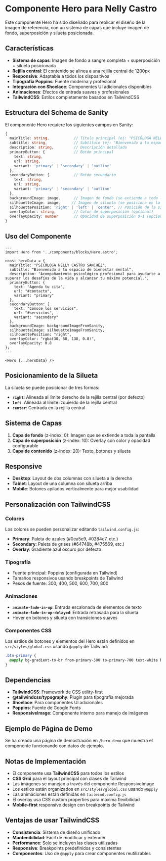 # Componente Hero para Nelly Castro

Este componente Hero ha sido diseñado para replicar el diseño de la imagen de referencia, con un sistema de capas que incluye imagen de fondo, superposición y silueta posicionada.

## Características

- **Sistema de capas**: Imagen de fondo a sangre completa + superposición + silueta posicionada
- **Rejilla central**: El contenido se alinea a una rejilla central de 1200px
- **Responsive**: Adaptable a todos los dispositivos
- **Tipografía Poppins**: Fuente moderna y profesional
- **Integración con Shoelace**: Componentes UI adicionales disponibles
- **Animaciones**: Efectos de entrada suaves y profesionales
- **TailwindCSS**: Estilos completamente basados en TailwindCSS

## Estructura del Schema de Sanity

El componente Hero requiere los siguientes campos en Sanity:

```typescript
{
  mainTitle: string,           // Título principal (ej: "PSICÓLOGA NELLY CASTRO SÁNCHEZ")
  subtitle: string,            // Subtítulo (ej: "Bienvenido a tu espacio de bienestar mental")
  description: string,         // Descripción detallada
  primaryButton: {             // Botón principal
    text: string,
    url: string,
    variant: 'primary' | 'secondary' | 'outline'
  },
  secondaryButton: {           // Botón secundario
    text: string,
    url: string,
    variant: 'primary' | 'secondary' | 'outline'
  },
  backgroundImage: image,      // Imagen de fondo (se extiende a toda la pantalla)
  silhouetteImage: image,     // Imagen de silueta (se posiciona en la rejilla)
  silhouettePosition: 'right' | 'left' | 'center', // Posición de la silueta
  overlayColor: string,        // Color de superposición (opcional)
  overlayOpacity: number       // Opacidad de superposición 0-1 (opcional)
}
```

## Uso del Componente

```astro
---
import Hero from '../components/blocks/Hero.astro';

const heroData = {
  mainTitle: "PSICÓLOGA NELLY CASTRO SÁNCHEZ",
  subtitle: "Bienvenido a tu espacio de bienestar mental",
  description: "Acompañamiento psicológico profesional para ayudarte a superar los desafíos de la vida y alcanzar tu máximo potencial.",
  primaryButton: {
    text: "Agenda tu cita",
    url: "#contacto",
    variant: "primary"
  },
  secondaryButton: {
    text: "Conoce los servicios",
    url: "#servicios",
    variant: "secondary"
  },
  backgroundImage: backgroundImageFromSanity,
  silhouetteImage: silhouetteImageFromSanity,
  silhouettePosition: "right",
  overlayColor: "rgba(30, 58, 138, 0.8)",
  overlayOpacity: 0.8
};
---

<Hero {...heroData} />
```

## Posicionamiento de la Silueta

La silueta se puede posicionar de tres formas:

- **`right`**: Alineada al límite derecho de la rejilla central (por defecto)
- **`left`**: Alineada al límite izquierdo de la rejilla central
- **`center`**: Centrada en la rejilla central

## Sistema de Capas

1. **Capa de fondo** (z-index: 0): Imagen que se extiende a toda la pantalla
2. **Capa de superposición** (z-index: 10): Overlay con color y opacidad configurable
3. **Capa de contenido** (z-index: 20): Texto, botones y silueta

## Responsive

- **Desktop**: Layout de dos columnas con silueta a la derecha
- **Tablet**: Layout de una columna con silueta arriba
- **Mobile**: Botones apilados verticalmente para mejor usabilidad

## Personalización con TailwindCSS

### Colores
Los colores se pueden personalizar editando `tailwind.config.js`:

- **Primary**: Paleta de azules (#0ea5e9, #0284c7, etc.)
- **Secondary**: Paleta de grises (#64748b, #475569, etc.)
- **Overlay**: Gradiente azul oscuro por defecto

### Tipografía
- Fuente principal: Poppins (configurada en Tailwind)
- Tamaños responsivos usando breakpoints de Tailwind
- Pesos de fuente: 300, 400, 500, 600, 700, 800

### Animaciones
- **`animate-fade-in-up`**: Entrada escalonada de elementos de texto
- **`animate-fade-in-up-delayed`**: Entrada retrasada para la silueta
- Hover en botones y silueta con transiciones suaves

### Componentes CSS
Los estilos de botones y elementos del Hero están definidos en `src/styles/global.css` usando `@apply` de Tailwind:

```css
.btn-primary {
  @apply bg-gradient-to-br from-primary-500 to-primary-700 text-white border-none px-8 py-4 rounded-xl font-semibold text-base no-underline inline-block transition-all duration-300 shadow-lg hover:shadow-xl hover:-translate-y-1 uppercase tracking-wide min-w-[180px] hover:from-primary-600 hover:to-primary-800;
}
```

## Dependencias

- **TailwindCSS**: Framework de CSS utility-first
- **@tailwindcss/typography**: Plugin para tipografía mejorada
- **Shoelace**: Para componentes UI adicionales
- **Poppins**: Fuente de Google Fonts
- **ResponsiveImage**: Componente interno para manejo de imágenes

## Ejemplo de Página de Demo

Se ha creado una página de demostración en `/hero-demo` que muestra el componente funcionando con datos de ejemplo.

## Notas de Implementación

- El componente usa **TailwindCSS** para todos los estilos
- **CSS Grid** para el layout principal con clases de Tailwind
- Las imágenes se manejan a través del componente ResponsiveImage
- Los estilos están organizados en `src/styles/global.css` usando `@apply`
- Las animaciones están definidas en `tailwind.config.js`
- El overlay usa CSS custom properties para máxima flexibilidad
- **Mobile-first** responsive design con breakpoints de Tailwind

## Ventajas de usar TailwindCSS

- **Consistencia**: Sistema de diseño unificado
- **Mantenibilidad**: Fácil de modificar y extender
- **Performance**: Solo se incluyen las clases utilizadas
- **Responsive**: Breakpoints predefinidos y consistentes
- **Componentes**: Uso de `@apply` para crear componentes reutilizables
